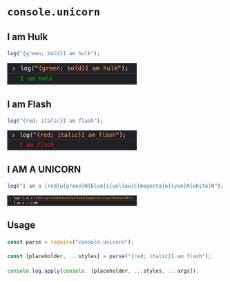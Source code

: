 # `console.unicorn`

## I am Hulk

```js
log("{green; bold}I am hulk");
```

<img src="images/hulk.png" width="300" />

## I am Flash

```js
log("{red; italic}I am flash");
```

<img src="images/flash.png" width="300" />

## I AM A UNICORN

```js
log("I am a {red}u{green}N{blue}i{yellow}C{magenta}o{cyan}R{white}N");
```

<img src="images/unicorn.png" width="300" />

## Usage

```js
const parse = require("console.unicorn");

const [placeholder, ...styles] = parse("{red; italic}I am flash");

console.log.apply(console, [placeholder, ...styles, ...args]);
```
